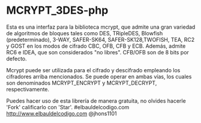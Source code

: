 # MCRYPT_3DES-php
Esta es una interfaz para la biblioteca mcrypt, que admite una gran variedad de algoritmos de bloques tales como DES, TRipleDES, Blowfish (predeterminado), 3-WAY, SAFER-SK64, SAFER-SK128,TWOFISH, TEA, RC2 y GOST en los modos de cifrado CBC, OFB, CFB y ECB. Además, admite RC6 e IDEA, que son considerados "no libres". CFB/OFB son de 8 bits por defecto.

Mcrypt puede ser utilizada para el cifrado y descifrado empleando los cifradores arriba mencionados. Se puede operar en ambas vías, los cuales son denominados MCRYPT_ENCRYPT y MCRYPT_DECRYPT, respectivamente.

Puedes hacer uso de esta librería de manera gratuita, no olvides hacerle 'Fork' calificarlo con 'Star'.
#elbauldelcodigo.com
http://www.elbauldelcodigo.com
@jhons1101
